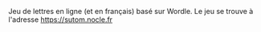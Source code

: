 Jeu de lettres en ligne (et en français) basé sur Wordle. Le jeu se trouve à l'adresse https://sutom.nocle.fr
